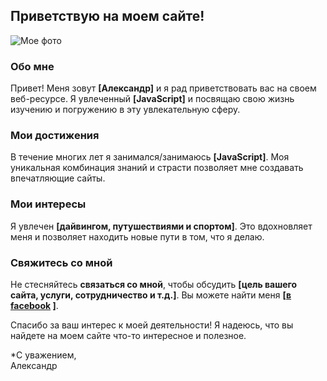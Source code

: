 ## Приветствую на моем сайте!

![Мое фото](C:\Users\User\Desktop\Mysit\MeInDesert.jpg)

### **Обо мне**

Привет! Меня зовут **[Александр]** и я рад приветствовать вас на своем веб-ресурсе. Я увлеченный **[JavaScript]** и посвящаю свою жизнь изучению и погружению в эту увлекательную сферу.

### **Мои достижения**

В течение многих лет я занимался/занимаюсь **[JavaScript]**. Моя уникальная комбинация знаний и страсти позволяет мне создавать впечатляющие сайты.

### **Мои интересы**

Я увлечен **[дайвингом, путушествиями и спортом]**. Это вдохновляет меня и позволяет находить новые пути в том, что я делаю.

### **Свяжитесь со мной**

Не стесняйтесь **связаться со мной**, чтобы обсудить **[цель вашего сайта, услуги, сотрудничество и т.д.]**. Вы можете найти меня **[[в facebook](https://www.facebook.com/profile.php?id=100028062383322&mibextid=LQQJ4d) ]**.

Спасибо за ваш интерес к моей деятельности! Я надеюсь, что вы найдете на моем сайте что-то интересное и полезное.

*С уважением,  
Александр
